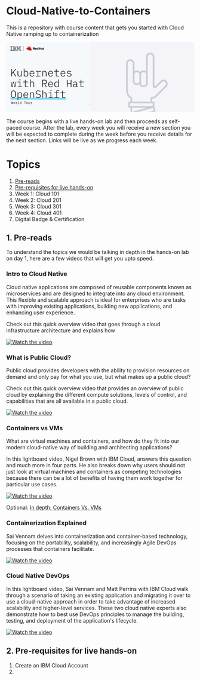 # Cloud-Native-to-Containers
This is a repository with course content that gets you started with Cloud Native ramping up to containerization

![logo](img/bsok-1.png)

The course begins with a live hands-on lab and then proceeds as self-paced course. After the lab, every week you will receive a new section you will be expected to complete during the week before you receive details for the next section. Links will be live as we progress each week.

# Topics

1. [Pre-reads](https://github.com/IBM-Developer-Advocacy-India/Cloud-Native-to-Containers#pre-reads)
2. [Pre-requisites for live hands-on](https://github.com/IBM-Developer-Advocacy-India/Cloud-Native-to-Containers#Pre-requisites-for-live-hands-on)
3. Week 1: Cloud 101
4. Week 2: Cloud 201
5. Week 3: Cloud 301
6. Week 4: Cloud 401
7. Digital Badge & Certification

## 1. Pre-reads

To understand the topics we would be talking in depth in the hands-on lab on day 1, here are a few videos that will get you upto speed. 

### Intro to Cloud Native

Cloud native applications are composed of reusable components known as microservices and are designed to integrate into any cloud environment. This flexible and scalable approach is ideal for enterprises who are tasks with improving existing applications, building new applications, and enhancing user experience.

Check out this quick overview video that goes through a cloud infrastructure architecture and explains how 

[![Watch the video](https://img.youtube.com/vi/fp9_ubiKqFU/0.jpg)](https://www.youtube.com/watch?v=fp9_ubiKqFU)

### What is Public Cloud?

Public cloud provides developers with the ability to provision resources on demand and only pay for what you use, but what makes up a public cloud?

Check out this quick overview video that provides an overview of public cloud by explaining the different compute solutions, levels of control, and capabilities that are all available in a public cloud.

[![Watch the video](https://img.youtube.com/vi/KaCyfQ7luVY/0.jpg)](https://www.youtube.com/watch?v=KaCyfQ7luVY)

### Containers vs VMs

What are virtual machines and containers, and how do they fit into our modern cloud-native way of building and architecting applications? 

In this lightboard video, Nigel Brown with IBM Cloud, answers this question and much more in four parts. He also breaks down why users should not just look at virtual machines and containers as competing technologies because there can be a lot of benefits of having them work together for particular use cases.

[![Watch the video](https://img.youtube.com/vi/cjXI-yxqGTI/0.jpg)](https://www.youtube.com/watch?v=cjXI-yxqGTI)

Optional: [In depth: Containers Vs. VMs](https://developer.ibm.com/articles/true-benefits-of-moving-to-containers-1/?mhsrc=ibmsearch_a&mhq=containers%20vms)

### Containerization Explained

Sai Vennam delves into containerization and container-based technology, focusing on the portability, scalability, and increasingly Agile DevOps processes that containers facilitate.

[![Watch the video](https://img.youtube.com/vi/0qotVMX-J5s/0.jpg)](https://www.youtube.com/watch?v=0qotVMX-J5s)

### Cloud Native DevOps

In this lightboard video, Sai Vennam and Matt Perrins with IBM Cloud walk through a scenario of taking an existing application and migrating it over to use a cloud-native approach in order to take advantage of increased scalability and higher-level services. These two cloud native experts also demonstrate how to best use DevOps principles to manage the building, testing, and deployment of the application's lifecycle. 

[![Watch the video](https://img.youtube.com/vi/FzERTm_j2wE/0.jpg)](https://www.youtube.com/watch?v=FzERTm_j2wE)

## 2. Pre-requisites for live hands-on

1. Create an IBM Cloud Account
2. 
